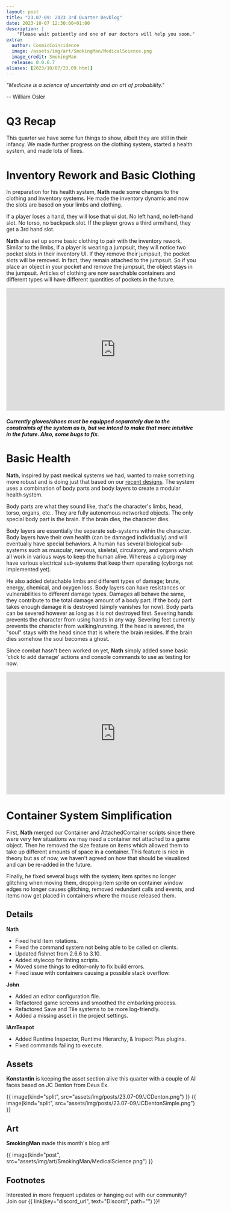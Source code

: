 ```yaml
---
layout: post
title: "23.07-09: 2023 3rd Quarter Devblog"
date: 2023-10-07 12:30:00+01:00
description: |
    "Please wait patiently and one of our doctors will help you soon."
extra:
  author: CosmicCoincidence
  image: /assets/img/art/SmokingMan/MedicalScience.png
  image_credit: SmokingMan
  release: 0.0.6.7
aliases: [2023/10/07/23.09.html]
---
```


*"Medicine is a science of uncertainty and an art of probability."*

-- William Osler

# Q3 Recap

This quarter we have some fun things to show, albeit they are still in their infancy. We made further progress on the clothing system, started a health system, and made lots of fixes.

# Inventory Rework and Basic Clothing

In preparation for his health system, **Nath** made some changes to the clothing and inventory systems. He made the inventory dynamic and now the slots are based on your limbs and clothing.

If a player loses a hand, they will lose that ui slot. No left hand, no left-hand slot. No torso, no backpack slot. If the player grows a third arm/hand, they get a 3rd hand slot.

**Nath** also set up some basic clothing to pair with the inventory rework. Similar to the limbs, if a player is wearing a jumpsuit, they will notice two pocket slots in their inventory UI. If they remove their jumpsuit, the pocket slots will be removed. In fact, they remain attached to the jumpsuit. So if you place an object in your pocket and remove the jumpsuit, the object stays in the jumpsuit. Articles of clothing are now searchable containers and different types will have different quantities of pockets in the future.

<div>
  <iframe class="video" width="580px" height="325px" src="https://www.youtube-nocookie.com/embed/Xm1Fw9bgCRc" frameborder="0" allow="accelerometer; autoplay; encrypted-media; gyroscope; picture-in-picture" allowfullscreen></iframe>
  <h5>Currently gloves/shoes must be equipped separately due to the constraints of the system as is, but we intend to make that more intuitive in the future. Also, some bugs to fix.</h5>
</div>

# Basic Health

**Nath**, inspired by past medical systems we had, wanted to make something more robust and is doing just that based on our [recent designs](https://ss3d.gitbook.io/design/entities/health). The system uses a combination of body parts and body layers to create a modular health system.

Body parts are what they sound like, that's the character's limbs, head, torso, organs, etc.. They are fully autonomous networked objects. The only special body part is the brain. If the brain dies, the character dies.

Body layers are essentially the separate sub-systems within the character. Body layers have their own health (can be damaged individually) and will eventually have special behaviors. A human has several biological sub-systems such as muscular, nervous, skeletal, circulatory, and organs which all work in various ways to keep the human alive. Whereas a cyborg may have various electrical sub-systems that keep them operating (cyborgs not implemented yet).

He also added detachable limbs and different types of damage; brute, energy, chemical, and oxygen loss. Body layers can have resistances or vulnerabilities to different damage types. Damages all behave the same, they contribute to the total damage amount of a body part. If the body part takes enough damage it is destroyed (simply vanishes for now). Body parts can be severed however as long as it is not destroyed first. Severing hands prevents the character from using hands in any way. Severing feet currently prevents the character from walking/running. If the head is severed, the "soul" stays with the head since that is where the brain resides. If the brain dies somehow the soul becomes a ghost.

Since combat hasn't been worked on yet, **Nath** simply added some basic 'click to add damage' actions and console commands to use as testing for now.

<iframe class="video" width="580px" height="325px" src="https://user-images.githubusercontent.com/14344825/264783405-63f1a999-fc81-4f36-bafc-1bb6dae2a3be.mp4" frameborder="0" allow="accelerometer; autoplay; encrypted-media; gyroscope; picture-in-picture" allowfullscreen></iframe>

# Container System Simplification

First, **Nath** merged our Container and AttachedContainer scripts since there were very few situations we may need a container not attached to a game object. Then he removed the size feature on items which allowed them to take up different amounts of space in a container. This feature is nice in theory but as of now, we haven't agreed on how that should be visualized and can be re-added in the future.

Finally, he fixed several bugs with the system; item sprites no longer glitching when moving them, dropping item sprite on container window edges no longer causes glitching, removed redundant calls and events, and items now get placed in containers where the mouse released them.

## Details

**Nath**
- Fixed held item rotations.
- Fixed the command system not being able to be called on clients.
- Updated fishnet from 2.6.6 to 3.10.
- Added stylecop for linting scripts.
- Moved some things to editor-only to fix build errors.
- Fixed issue with containers causing a possible stack overflow.

**John**
- Added an editor configuration file.
- Refactored game screens and smoothed the embarking process.
- Refactored Save and Tile systems to be more log-friendly.
- Added a missing asset in the project settings.

**IAmTeapot**
- Added Runtime Inspector, Runtime Hierarchy, & Inspect Plus plugins.
- Fixed commands failing to execute.

## Assets

**Konstantin** is keeping the asset section alive this quarter with a couple of AI faces based on JC Denton from Deus Ex.

<div class='horizontal-2' markdown='1'>
  {{ image(kind="split", src="assets/img/posts/23.07-09/JCDenton.png") }}
  {{ image(kind="split", src="assets/img/posts/23.07-09/JCDentonSimple.png") }}
</div>

## Art

**SmokingMan** made this month's blog art!

{{ image(kind="post", src="assets/img/art/SmokingMan/MedicalScience.png") }}

## Footnotes

Interested in more frequent updates or hanging out with our community? Join our {{ link(key="discord_url", text="Discord", path="") }}!
